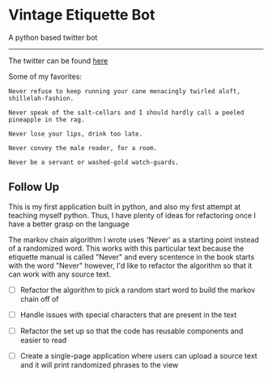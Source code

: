 # Vintage Etiquette Bot

A python based twitter bot

---

The twitter can be found [here](https://twitter.com/etiquette_bot)

Some of my favorites:

`Never refuse to keep running your cane menacingly twirled aloft, shillelah-fashion.`

`Never speak of the salt-cellars and I should hardly call a peeled pineapple in the rag.`

`Never lose your lips, drink too late.`

`Never convey the male reader, for a room.`

`Never be a servant or washed-gold watch-guards.`

## Follow Up

This is my first application built in python, and also my first attempt at teaching myself python. 
Thus, I have plenty of ideas for refactoring once I have a better grasp on the language

The markov chain algorithm I wrote uses 'Never' as a starting point instead of a randomized word. This works with this particular text because the etiquette manual is called "Never" and every scentence in the book starts with the word "Never" however, I'd like to refactor the algorithm so that it can work with any source text.

- [ ] Refactor the algorithm to pick a random start word to build the markov chain off of

- [ ] Handle issues with special characters that are present in the text 

- [ ] Refactor the set up so that the code has reusable components and easier to read

- [ ] Create a single-page application where users can upload a source text and it will print randomized phrases to the view

